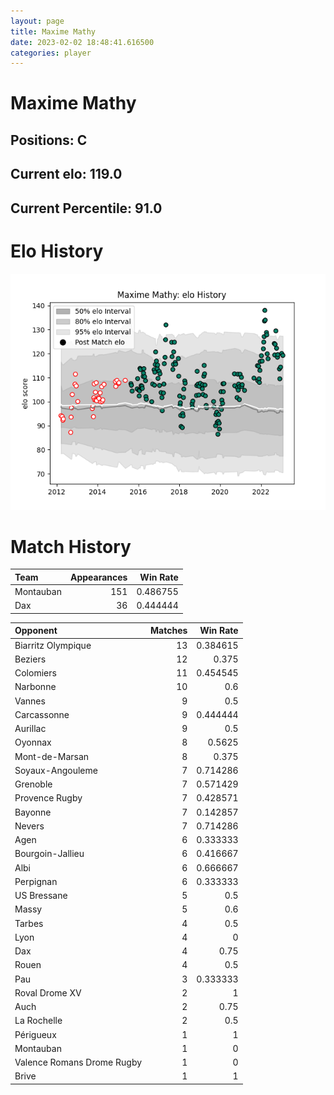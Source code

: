 ```yaml
---  
layout: page  
title: Maxime Mathy  
date: 2023-02-02 18:48:41.616500  
categories: player  
---
```

# Maxime Mathy

## Positions: C

## Current elo: 119.0

## Current Percentile: 91.0

# Elo History


![elo history](history_MaximeMathy.png)
# Match History


| Team      |   Appearances |   Win Rate |
|:----------|--------------:|-----------:|
| Montauban |           151 |   0.486755 |
| Dax       |            36 |   0.444444 |

| Opponent                   |   Matches |   Win Rate |
|:---------------------------|----------:|-----------:|
| Biarritz Olympique         |        13 |   0.384615 |
| Beziers                    |        12 |   0.375    |
| Colomiers                  |        11 |   0.454545 |
| Narbonne                   |        10 |   0.6      |
| Vannes                     |         9 |   0.5      |
| Carcassonne                |         9 |   0.444444 |
| Aurillac                   |         9 |   0.5      |
| Oyonnax                    |         8 |   0.5625   |
| Mont-de-Marsan             |         8 |   0.375    |
| Soyaux-Angouleme           |         7 |   0.714286 |
| Grenoble                   |         7 |   0.571429 |
| Provence Rugby             |         7 |   0.428571 |
| Bayonne                    |         7 |   0.142857 |
| Nevers                     |         7 |   0.714286 |
| Agen                       |         6 |   0.333333 |
| Bourgoin-Jallieu           |         6 |   0.416667 |
| Albi                       |         6 |   0.666667 |
| Perpignan                  |         6 |   0.333333 |
| US Bressane                |         5 |   0.5      |
| Massy                      |         5 |   0.6      |
| Tarbes                     |         4 |   0.5      |
| Lyon                       |         4 |   0        |
| Dax                        |         4 |   0.75     |
| Rouen                      |         4 |   0.5      |
| Pau                        |         3 |   0.333333 |
| Roval Drome XV             |         2 |   1        |
| Auch                       |         2 |   0.75     |
| La Rochelle                |         2 |   0.5      |
| Périgueux                  |         1 |   1        |
| Montauban                  |         1 |   0        |
| Valence Romans Drome Rugby |         1 |   0        |
| Brive                      |         1 |   1        |